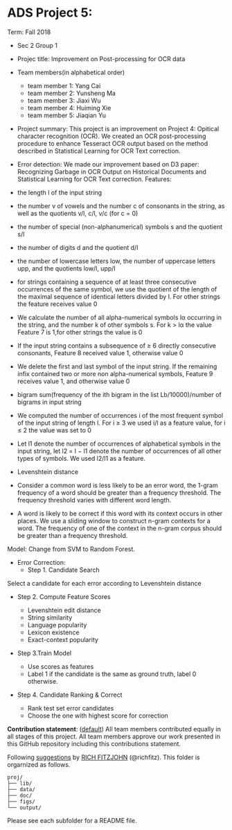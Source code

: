 # ADS Project 5: 

Term: Fall 2018

+ Sec 2 Group 1 
+ Projec title: Improvement on Post-processing for OCR data
+ Team members(in alphabetical order)
	+ team member 1: Yang Cai
	+ team member 2: Yunsheng Ma
	+ team member 3: Jiaxi Wu
	+ team member 4: Huiming Xie
	+ team member 5: Jiaqian Yu
	
+ Project summary: This project is an improvement on Project 4: Opitical character recognition (OCR). We created an OCR post-processing procedure to enhance Tesseract OCR output based on the method described in Statistical Learning for OCR Text correction.

+ Error detection: We made our improvement based on D3 paper: Recognizing Garbage in OCR Output on Historical Documents and Statistical Learning for OCR Text correction. 
Features:
+ the length l of the input string

+ the number v of vowels and the number c of consonants in the string, as well as the quotients v/l, c/l, v/c (for c = 0)

+ the number of special (non-alphanumerical) symbols s and the quotient s/l

+ the number of digits d and the quotient d/l 

+ the number of lowercase letters low, the number of uppercase letters upp, and the quotients low/l, upp/l

+ for strings containing a sequence of at least three consecutive occurrences of the same symbol, we use the quotient of the length of the maximal sequence of identical letters divided by l. For other strings the feature receives value 0

+ We calculate the number of all alpha-numerical symbols lα occurring in the string, and the number k of other symbols s. For k > lα the value Feature 7 is 1,for other strings the value is 0

+ If the input string contains a subsequence of ≥ 6 directly consecutive consonants, Feature 8 received value 1, otherwise value 0

+ We delete the first and last symbol of the input string. If the remaining infix contained two or more non alpha-numerical symbols, Feature 9 receives value 1, and otherwise value 0

+ bigram sum(frequency of the ith bigram in the list Lb/10000)/number of bigrams in input string

+ We computed the number of occurrences i of the most frequent symbol of the input string of length l. For i ≥ 3 we used i/l as a feature value, for i ≤ 2 the value was set to 0

+ Let l1 denote the number of occurrences of alphabetical symbols in the input string, let l2 = l − l1 denote the number of occurrences of all other types of symbols. We used l2/l1 as a feature.

+ Levenshtein distance

+ Consider a common word is less likely to be an error word, the 1-gram frequency of a word should be greater than a frequency threshold. The frequency threshold varies with different word length.

+ A word is likely to be correct if this word with its context occurs in other places. We use a sliding window to construct n-gram contexts for a word. The frequency of one of the context in the n-gram corpus should be greater than a frequency threshold.


Model:
Change from SVM to Random Forest.

+ Error Correction:
  + Step 1. Candidate Search

Select a candidate for each error according to Levenshtein distance

+ Step 2. Compute Feature Scores
  + Levenshtein edit distance
  + String similarity
  + Language popularity
  + Lexicon existence
  + Exact-context popularity

+ Step 3.Train Model
  + Use scores as features
  + Label 1 if the candidate is the same as ground truth, label 0 otherwise.

+ Step 4. Candidate Ranking & Correct
  + Rank test set error candidates
  + Choose the one with highest score for correction



	
**Contribution statement**: ([default](doc/a_note_on_contributions.md)) All team members contributed equally in all stages of this project. All team members approve our work presented in this GitHub repository including this contributions statement. 

Following [suggestions](http://nicercode.github.io/blog/2013-04-05-projects/) by [RICH FITZJOHN](http://nicercode.github.io/about/#Team) (@richfitz). This folder is orgarnized as follows.

```
proj/
├── lib/
├── data/
├── doc/
├── figs/
└── output/
```

Please see each subfolder for a README file.
